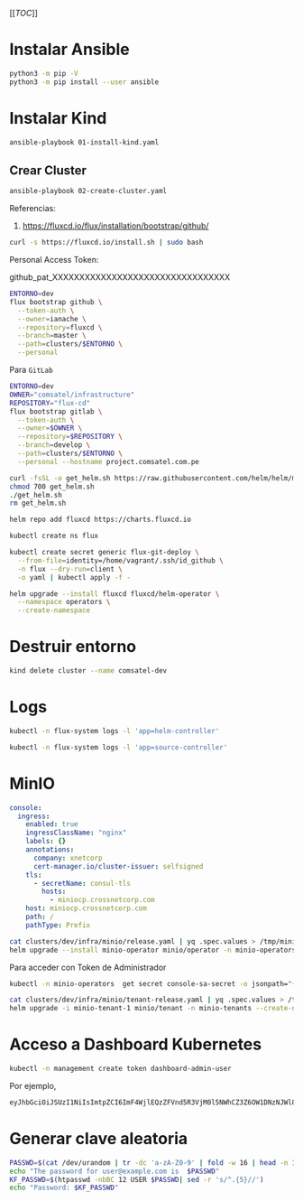 [[_TOC_]]

# Instalar Ansible

```sh
python3 -m pip -V
python3 -m pip install --user ansible
```

# Instalar Kind

```sh
ansible-playbook 01-install-kind.yaml
```

## Crear Cluster

```sh
ansible-playbook 02-create-cluster.yaml
```

Referencias:

1. https://fluxcd.io/flux/installation/bootstrap/github/

```sh
curl -s https://fluxcd.io/install.sh | sudo bash
```

Personal Access Token:

github_pat_XXXXXXXXXXXXXXXXXXXXXXXXXXXXXXXXX

```sh
ENTORNO=dev
flux bootstrap github \
  --token-auth \
  --owner=ianache \
  --repository=fluxcd \
  --branch=master \
  --path=clusters/$ENTORNO \
  --personal
```

Para `GitLab`

```sh
ENTORNO=dev
OWNER="comsatel/infrastructure"
REPOSITORY="flux-cd"
flux bootstrap gitlab \
  --token-auth \
  --owner=$OWNER \
  --repository=$REPOSITORY \
  --branch=develop \
  --path=clusters/$ENTORNO \
  --personal --hostname project.comsatel.com.pe
```


```sh
curl -fsSL -o get_helm.sh https://raw.githubusercontent.com/helm/helm/main/scripts/get-helm-3
chmod 700 get_helm.sh
./get_helm.sh
rm get_helm.sh
``` 

```sh
helm repo add fluxcd https://charts.fluxcd.io
```

```sh
kubectl create ns flux
```

```sh
kubectl create secret generic flux-git-deploy \
  --from-file=identity=/home/vagrant/.ssh/id_github \
  -n flux --dry-run=client \
  -o yaml | kubectl apply -f -
```

```sh
helm upgrade --install fluxcd fluxcd/helm-operator \
  --namespace operators \
  --create-namespace
```


# Destruir entorno

```sh
kind delete cluster --name comsatel-dev
```

# Logs

```sh
kubectl -n flux-system logs -l 'app=helm-controller'
```

```sh
kubectl -n flux-system logs -l 'app=source-controller'
```

# MinIO

```yaml
console:
  ingress:
    enabled: true
    ingressClassName: "nginx"
    labels: {}
    annotations:
      company: xnetcorp
      cert-manager.io/cluster-issuer: selfsigned
    tls:
      - secretName: consul-tls
        hosts:
          - miniocp.crossnetcorp.com
    host: miniocp.crossnetcorp.com
    path: /
    pathType: Prefix
```

```sh
cat clusters/dev/infra/minio/release.yaml | yq .spec.values > /tmp/minio-operator.yaml
helm upgrade --install minio-operator minio/operator -n minio-operators --create-namespace --values /tmp/minio-operator.yaml
```

Para acceder con Token de Administrador

```sh
kubectl -n minio-operators  get secret console-sa-secret -o jsonpath="{.data.token}" | base64 --decode
```

```sh
cat clusters/dev/infra/minio/tenant-release.yaml | yq .spec.values > /tmp/minio-tenant.yaml
helm upgrade -i minio-tenant-1 minio/tenant -n minio-tenants --create-namespace --values /tmp/minio-tenant.yaml
```

# Acceso a Dashboard Kubernetes

```sh
kubectl -n management create token dashboard-admin-user
```

Por ejemplo,

```sh
eyJhbGciOiJSUzI1NiIsImtpZCI6ImF4WjlEQzZFVnd5R3VjM0l5NWhCZ3Z6OW1DNzNJWl8xOVZtdjlKdWFPaEEifQ.eyJhdWQiOlsiaHR0cHM6Ly9rdWJlcm5ldGVzLmRlZmF1bHQuc3ZjLmNsdXN0ZXIubG9jYWwiXSwiZXhwIjoxNzA1OTAxNDczLCJpYXQiOjE3MDU4OTc4NzMsImlzcyI6Imh0dHBzOi8va3ViZXJuZXRlcy5kZWZhdWx0LnN2Yy5jbHVzdGVyLmxvY2FsIiwia3ViZXJuZXRlcy5pbyI6eyJuYW1lc3BhY2UiOiJtYW5hZ2VtZW50Iiwic2VydmljZWFjY291bnQiOnsibmFtZSI6ImRhc2hib2FyZC1hZG1pbi11c2VyIiwidWlkIjoiNWI2MGYwNTEtYzFmMy00YjQxLWEzZmUtYjQ3ZGNmZGJhOGIzIn19LCJuYmYiOjE3MDU4OTc4NzMsInN1YiI6InN5c3RlbTpzZXJ2aWNlYWNjb3VudDptYW5hZ2VtZW50OmRhc2hib2FyZC1hZG1pbi11c2VyIn0.qY-zM5wlp57V_rW1pruxERe7mwFxjokgU-tBwvdYwz2-3YN8rAgsRY2VKNMQWtlgi-VC0L7hscL3Zx0icZtImxBxUsCxV1ivHvWAb-MRqPp6qpsoCrPWrS1M8axLUtxIo0aUcWkpzD5EfUvZ7nkPf9w4rcRKGctV8Hc6-Xw3y8CxEHirDdK2Bg-6ZXzuRSix2smOiYWZ59stYKmyH21axXcqEiDR0wpBRE9qZxVdmVEP9r1Z6nH4gzYWJYVUbeEshK-Y0zsTFM2VunkKa8gFENdkkmU_jzJq-ZbqLoDsgS5VqYlh9hxIenzkWgOw0len8CcuRU8C9VUAYP-ORgJVIA
```

# Generar clave aleatoria

```sh
PASSWD=$(cat /dev/urandom | tr -dc 'a-zA-Z0-9' | fold -w 16 | head -n 1)
echo "The password for user@example.com is  $PASSWD"
KF_PASSWD=$(htpasswd -nbBC 12 USER $PASSWD| sed -r 's/^.{5}//')
echo "Password: $KF_PASSWD"
```
